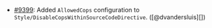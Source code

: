 * [#9399](https://github.com/rubocop-hq/rubocop/issues/9399): Added `AllowedCops` configuration to `Style/DisableCopsWithinSourceCodeDirective`. ([@dvandersluis][])
